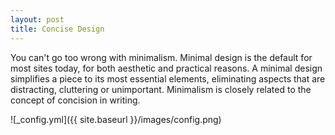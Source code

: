 ```yaml
---
layout: post
title: Concise Design
---
```

You can't go too wrong with minimalism. Minimal design is the default for most sites today, for both aesthetic and practical reasons. A minimal design simplifies a piece to its most essential elements, eliminating aspects that are distracting, cluttering or unimportant.
Minimalism is closely related to the concept of concision in writing.


![_config.yml]({{ site.baseurl }}/images/config.png)
